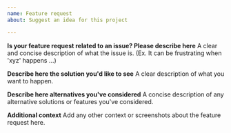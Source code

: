 ```yaml
---
name: Feature request
about: Suggest an idea for this project

---
```


**Is your feature request related to an issue? Please describe here**
A clear and concise description of what the issue is. 
(Ex. It can be frustrating when 'xyz' happens ...)

**Describe here the solution you'd like to see**
A clear description of what you want to happen.

**Describe here alternatives you've considered**
A concise description of any alternative solutions or features you've considered.

**Additional context**
Add any other context or screenshots about the feature request here.